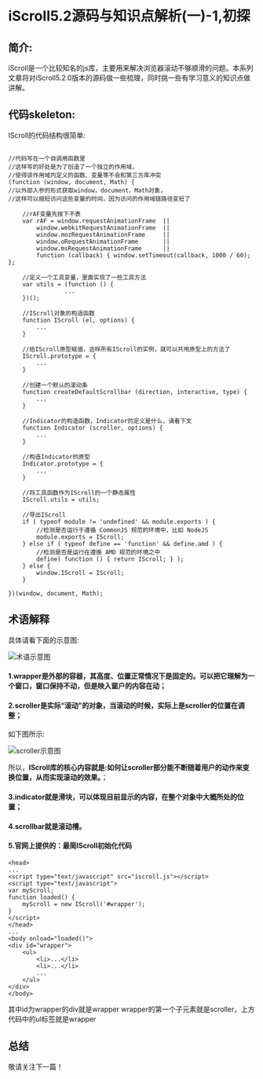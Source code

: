 # iScroll5.2源码与知识点解析(一)-1,初探

## 简介:

iScroll是一个比较知名的js库，主要用来解决浏览器滚动不够顺滑的问题。本系列文章将对iScroll5.2.0版本的源码做一些梳理，同时挑一些有学习意义的知识点做讲解。

## 代码skeleton:

IScroll的代码结构很简单:

```

//代码写在一个自调用函数里
//这样写的好处是为了创造了一个独立的作用域，
//使得该作用域内定义的函数、变量等不会和第三方库冲突
(function (window, document, Math) {
//以外部入参的形式获取window，document，Math对象，
//这样可以缩短访问这些变量的时间，因为访问的作用域链路径变短了
	
	//rAF变量先按下不表
	var rAF = window.requestAnimationFrame	||
		window.webkitRequestAnimationFrame	||
		window.mozRequestAnimationFrame		||
		window.oRequestAnimationFrame		||
		window.msRequestAnimationFrame		||
		function (callback) { window.setTimeout(callback, 1000 / 60); };

	//定义一个工具变量，里面实现了一些工具方法
	var utils = (function () {
				...
	})();

	//IScroll对象的构造函数
	function IScroll (el, options) {
		...
	}
	
	//给IScroll原型赋值，这样所有IScroll的实例，就可以共用原型上的方法了
	IScroll.prototype = {
		...
	}
	
	//创建一个默认的滚动条
	function createDefaultScrollbar (direction, interactive, type) {
		...
	}

	//Indicator的构造函数，Indicator的定义是什么，请看下文
	function Indicator (scroller, options) {
		...
	}

	//构造Indicator的原型
	Indicator.prototype = {
		...
	}
	
	//将工具函数作为IScroll的一个静态属性
	IScroll.utils = utils;
	
	//导出IScroll
	if ( typeof module != 'undefined' && module.exports ) {
		//检测是否运行于遵循 CommonJS 规范的环境中，比如 NodeJS
		module.exports = IScroll;
	} else if ( typeof define == 'function' && define.amd ) {
		//检测是否是运行在遵循 AMD 规范的环境之中
	    define( function () { return IScroll; } );
	} else {
		window.IScroll = IScroll;
	}

})(window, document, Math);
```

## 术语解释

具体请看下面的示意图:

![术语示意图](https://github.com/yaojijiayou/blog/blob/master/img/glossary.png)

####  1.wrapper是外部的容器，其高度、位置正常情况下是固定的。可以把它理解为一个窗口，窗口保持不动，但是映入窗户的内容在动；

####  2.scroller是实际“滚动”的对象，当滚动的时候，实际上是scroller的位置在调整；

如下图所示:

![scroller示意图](https://github.com/yaojijiayou/blog/blob/master/img/scroller.png)

所以，**IScroll库的核心内容就是:如何让scroller部分能不断随着用户的动作来变换位置，从而实现滚动的效果。**；

####  3.indicator就是滑块，可以体现目前显示的内容，在整个对象中大概所处的位置；

####  4.scrollbar就是滚动槽。

####  5.官网上提供的：最简IScroll初始化代码

```
<head>
...
<script type="text/javascript" src="iscroll.js"></script>
<script type="text/javascript">
var myScroll;
function loaded() {
    myScroll = new IScroll('#wrapper');
}
</script>
</head>
...
<body onload="loaded()">
<div id="wrapper">
    <ul>
        <li>...</li>
        <li>...</li>
        ...
    </ul>
</div>
</body>

```

其中id为wrapper的div就是wrapper
wrapper的第一个子元素就是scroller，上方代码中的ul标签就是wrapper

## 总结

敬请关注下一篇！





